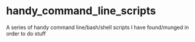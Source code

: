 # handy_command_line_scripts
A series of handy command line/bash/shell scripts I have found/munged in order to do stuff

